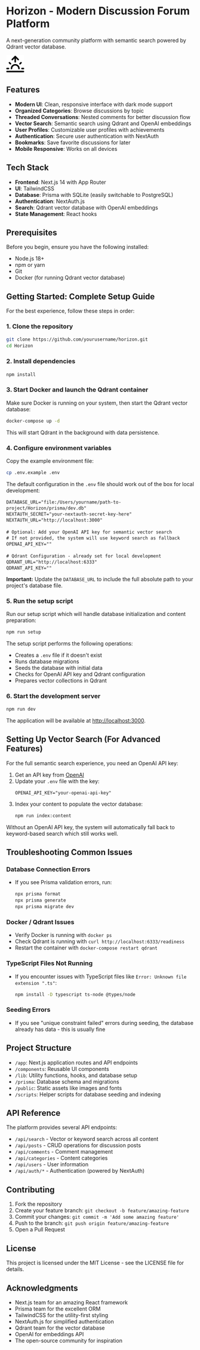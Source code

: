 # Horizon - Modern Discussion Forum Platform

A next-generation community platform with semantic search powered by Qdrant vector database.

![Horizon Logo](public/horizon-logo.svg)

## Features

- **Modern UI**: Clean, responsive interface with dark mode support
- **Organized Categories**: Browse discussions by topic
- **Threaded Conversations**: Nested comments for better discussion flow
- **Vector Search**: Semantic search using Qdrant and OpenAI embeddings
- **User Profiles**: Customizable user profiles with achievements
- **Authentication**: Secure user authentication with NextAuth
- **Bookmarks**: Save favorite discussions for later
- **Mobile Responsive**: Works on all devices

## Tech Stack

- **Frontend**: Next.js 14 with App Router
- **UI**: TailwindCSS 
- **Database**: Prisma with SQLite (easily switchable to PostgreSQL)
- **Authentication**: NextAuth.js
- **Search**: Qdrant vector database with OpenAI embeddings
- **State Management**: React hooks

## Prerequisites

Before you begin, ensure you have the following installed:
- Node.js 18+ 
- npm or yarn
- Git
- Docker (for running Qdrant vector database)

## Getting Started: Complete Setup Guide

For the best experience, follow these steps in order:

### 1. Clone the repository

```bash
git clone https://github.com/yourusername/horizon.git
cd Horizon
```

### 2. Install dependencies

```bash
npm install
```

### 3. Start Docker and launch the Qdrant container

Make sure Docker is running on your system, then start the Qdrant vector database:

```bash
docker-compose up -d
```

This will start Qdrant in the background with data persistence.

### 4. Configure environment variables

Copy the example environment file:

```bash
cp .env.example .env
```

The default configuration in the `.env` file should work out of the box for local development:

```
DATABASE_URL="file:/Users/yourname/path-to-project/Horizon/prisma/dev.db"
NEXTAUTH_SECRET="your-nextauth-secret-key-here"
NEXTAUTH_URL="http://localhost:3000" 

# Optional: Add your OpenAI API key for semantic vector search
# If not provided, the system will use keyword search as fallback
OPENAI_API_KEY=""

# Qdrant Configuration - already set for local development
QDRANT_URL="http://localhost:6333"
QDRANT_API_KEY=""
```

**Important:** Update the `DATABASE_URL` to include the full absolute path to your project's database file.

### 5. Run the setup script

Run our setup script which will handle database initialization and content preparation:

```bash
npm run setup
```

The setup script performs the following operations:
- Creates a `.env` file if it doesn't exist
- Runs database migrations
- Seeds the database with initial data
- Checks for OpenAI API key and Qdrant configuration
- Prepares vector collections in Qdrant

### 6. Start the development server

```bash
npm run dev
```

The application will be available at [http://localhost:3000](http://localhost:3000).

## Setting Up Vector Search (For Advanced Features)

For the full semantic search experience, you need an OpenAI API key:

1. Get an API key from [OpenAI](https://platform.openai.com/api-keys)
2. Update your `.env` file with the key:
   ```
   OPENAI_API_KEY="your-openai-api-key"
   ```
3. Index your content to populate the vector database:
   ```bash
   npm run index:content
   ```

Without an OpenAI API key, the system will automatically fall back to keyword-based search which still works well.

## Troubleshooting Common Issues

### Database Connection Errors
- If you see Prisma validation errors, run:
  ```bash
  npx prisma format
  npx prisma generate
  npx prisma migrate dev
  ```

### Docker / Qdrant Issues
- Verify Docker is running with `docker ps`
- Check Qdrant is running with `curl http://localhost:6333/readiness`
- Restart the container with `docker-compose restart qdrant`

### TypeScript Files Not Running
- If you encounter issues with TypeScript files like `Error: Unknown file extension ".ts"`:
  ```bash
  npm install -D typescript ts-node @types/node
  ```

### Seeding Errors
- If you see "unique constraint failed" errors during seeding, the database already has data - this is usually fine

## Project Structure

- `/app`: Next.js application routes and API endpoints
- `/components`: Reusable UI components
- `/lib`: Utility functions, hooks, and database setup
- `/prisma`: Database schema and migrations
- `/public`: Static assets like images and fonts
- `/scripts`: Helper scripts for database seeding and indexing

## API Reference

The platform provides several API endpoints:

- `/api/search` - Vector or keyword search across all content
- `/api/posts` - CRUD operations for discussion posts
- `/api/comments` - Comment management
- `/api/categories` - Content categories
- `/api/users` - User information
- `/api/auth/*` - Authentication (powered by NextAuth)

## Contributing

1. Fork the repository
2. Create your feature branch: `git checkout -b feature/amazing-feature`
3. Commit your changes: `git commit -m 'Add some amazing feature'`
4. Push to the branch: `git push origin feature/amazing-feature`
5. Open a Pull Request

## License

This project is licensed under the MIT License - see the LICENSE file for details.

## Acknowledgments

- Next.js team for an amazing React framework
- Prisma team for the excellent ORM
- TailwindCSS for the utility-first styling
- NextAuth.js for simplified authentication
- Qdrant team for the vector database
- OpenAI for embeddings API
- The open-source community for inspiration


